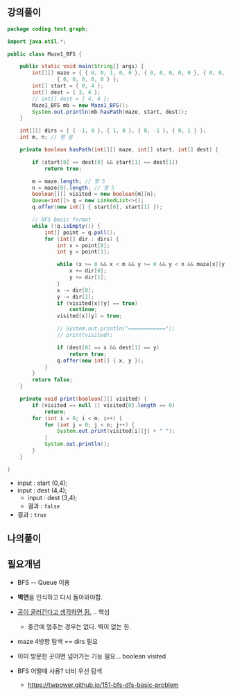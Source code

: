 

## 강의풀이

```java
package coding.test.graph;

import java.util.*;

public class Maze1_BFS {

	public static void main(String[] args) {
		int[][] maze = { { 0, 0, 1, 0, 0 }, { 0, 0, 0, 0, 0 }, { 0, 0, 0, 1, 0 }, { 1, 1, 0, 1, 1 },
				{ 0, 0, 0, 0, 0 } };
		int[] start = { 0, 4 };
		int[] dest = { 3, 4 };
		// int[] dest = { 4, 4 };
		Maze1_BFS mb = new Maze1_BFS();
		System.out.println(mb.hasPath(maze, start, dest));
	}

	int[][] dirs = { { -1, 0 }, { 1, 0 }, { 0, -1 }, { 0, 1 } };
	int m, n; // 행 열

	private boolean hasPath(int[][] maze, int[] start, int[] dest) {

		if (start[0] == dest[0] && start[1] == dest[1])
			return true;

		m = maze.length; // 행 5
		n = maze[0].length; // 열 5
		boolean[][] visited = new boolean[m][n];
		Queue<int[]> q = new LinkedList<>();
		q.offer(new int[] { start[0], start[1] });

		// BFS basic format
		while (!q.isEmpty()) {
			int[] point = q.poll();
			for (int[] dir : dirs) {
				int x = point[0];
				int y = point[1];

				while (x >= 0 && x < m && y >= 0 && y < n && maze[x][y] == 0) {
					x += dir[0];
					y += dir[1];
				}
				x -= dir[0];
				y -= dir[1];
				if (visited[x][y] == true)
					continue;
				visited[x][y] = true;

				// System.out.println("============");
				// print(visited);

				if (dest[0] == x && dest[1] == y)
					return true;
				q.offer(new int[] { x, y });
			}
		}
		return false;
	}

	private void print(boolean[][] visited) {
		if (visited == null || visited[0].length == 0)
			return;
		for (int i = 0; i < m; i++) {
			for (int j = 0; j < n; j++) {
				System.out.print(visited[i][j] + " ");
			}
			System.out.println();
		}
	}

}

```

- input : start (0,4);
- input : dest (4,4);
  - input : dest (3,4);
  - 결과 : `false`
- 결과 : `true`

## 나의풀이



## 필요개념

- BFS -- Queue 이용
- **벽면**을 인식하고 다시 돌아와야함.
- <u>공이 굴러간다고 생각하면 됨.</u> .. 핵심
  - 중간에 멈추는 경우는 없다. 벽이 없는 한.

- maze 4방향 탐색 == dirs 필요
- 이미 방문한 곳이면 넘어가는 기능 필요... boolean visited 



- BFS 어떨때 사용? 너비 우선 탐색
  - https://twpower.github.io/151-bfs-dfs-basic-problem